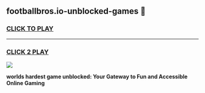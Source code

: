 
## footballbros.io-unblocked-games 👋
<h3>
<a href="https://premium.freeplayer.one?title=footballbros.io-unblocked-games&ref=14F">CLICK TO PLAY</a></h3>
<hr>

<h3>
<a href="https://premium.freeplayer.one?title=footballbros.io-unblocked-games&ref=14F">CLICK 2 PLAY</a>
  
</h3>

<a href="https://premium.freeplayer.one?title=footballbros.io-unblocked-games&ref=12F/"><img src="https://clearcache.store/games.png"></a>


**worlds hardest game unblocked: Your Gateway to Fun and Accessible Online Gaming**
